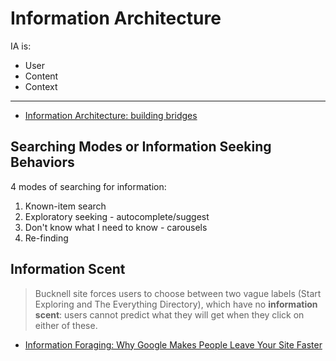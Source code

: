 # Information Architecture

IA is:

* User
* Content
* Context

---

* [Information Architecture: building bridges](https://uxdesign.cc/information-architecture-building-bridges-d581bf8ecd9a)

## Searching Modes or Information Seeking Behaviors

4 modes of searching for information:

1. Known-item search
2. Exploratory seeking - autocomplete/suggest
3. Don't know what I need to know - carousels
4. Re-finding

## Information Scent

> Bucknell site forces users to choose between two vague labels (Start Exploring and The Everything Directory), which have no **information scent**: users cannot predict what they will get when they click on either of these.

* [Information Foraging: Why Google Makes People Leave Your Site Faster](https://www.nngroup.com/articles/information-scent/)

